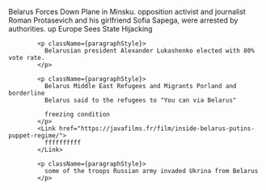  <p className={paragraphStyle}>
              Belarus Forces Down Plane in Minsku. opposition activist and journalist Roman Protasevich and his girlfriend Sofia Sapega, were arrested by authorities.  up Europe Sees State Hijacking
            </p>

            <p className={paragraphStyle}>
              Belarusian president Alexander Lukashenko elected with 80% vote rate.
            </p>

            <p className={paragraphStyle}>
              Belarus Middle East Refugees and Migrants Porland and borderline
              Belarus said to the refugees to "You can via Belarus"

              freezing condition
            </p>
            <Link href="https://javafilms.fr/film/inside-belarus-putins-puppet-regime/">
              ffffffffff
            </Link>

            <p className={paragraphStyle}>
              some of the troops Russian army invaded Ukrina from Belarus
            </p>